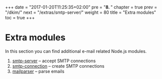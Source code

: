 +++
date = "2017-01-20T11:25:35+02:00"
pre = "<b>8. </b>"
chapter = true
prev = "/dkim/"
next = "/extras/smtp-server/"
weight = 80
title = "Extra modules"
toc = true
+++

# Extra modules

In this section you can find additional e-mail related Node.js modules.

1. [smtp-server](/extras/smtp-server) – accept SMTP connections
1. [smtp-connection](/extras/smtp-connection) – create SMTP connections
1. [mailparser](/extras/mailparser) – parse emails
